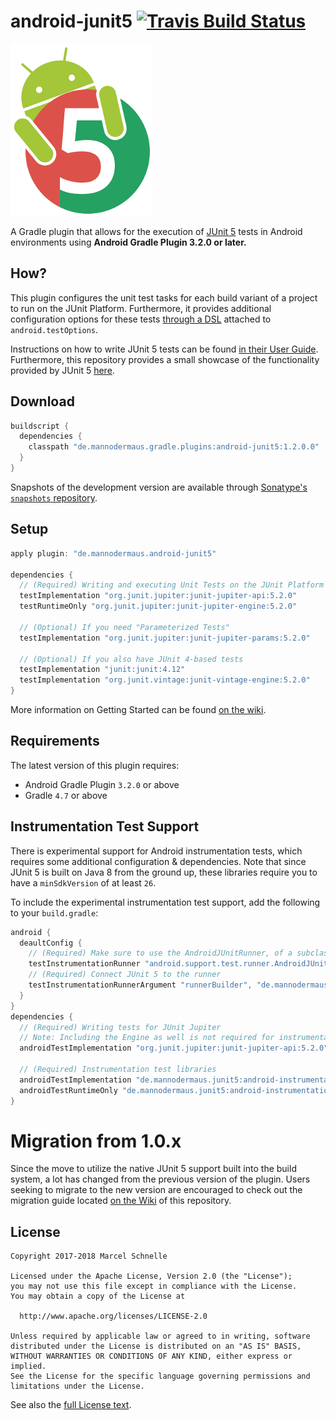 # android-junit5 [![Travis Build Status](https://travis-ci.org/mannodermaus/android-junit5.svg?branch=master)][travisci]

![Logo](.images/logo.png)

A Gradle plugin that allows for the execution of [JUnit 5][junit5gh] tests in Android environments using **Android Gradle Plugin 3.2.0 or later.**

## How?

This plugin configures the unit test tasks for each build variant of a project to run on the JUnit Platform. Furthermore, it provides additional configuration options for these tests [through a DSL][wiki-dsl] attached to `android.testOptions`.

Instructions on how to write JUnit 5 tests can be found [in their User Guide][junit5ug].
Furthermore, this repository provides a small showcase of the functionality provided by JUnit 5 [here][sampletests].

## Download

```groovy
buildscript {
  dependencies {
    classpath "de.mannodermaus.gradle.plugins:android-junit5:1.2.0.0"
  }
}
```

Snapshots of the development version are available through [Sonatype's `snapshots` repository][sonatyperepo].

## Setup

```groovy
apply plugin: "de.mannodermaus.android-junit5"

dependencies {
  // (Required) Writing and executing Unit Tests on the JUnit Platform
  testImplementation "org.junit.jupiter:junit-jupiter-api:5.2.0"
  testRuntimeOnly "org.junit.jupiter:junit-jupiter-engine:5.2.0"

  // (Optional) If you need "Parameterized Tests"
  testImplementation "org.junit.jupiter:junit-jupiter-params:5.2.0"

  // (Optional) If you also have JUnit 4-based tests
  testImplementation "junit:junit:4.12"
  testImplementation "org.junit.vintage:junit-vintage-engine:5.2.0"
}
```

More information on Getting Started can be found [on the wiki][wiki-gettingstarted].

## Requirements

The latest version of this plugin requires:
* Android Gradle Plugin `3.2.0` or above
* Gradle `4.7` or above

## Instrumentation Test Support

There is experimental support for Android instrumentation tests, which requires some additional configuration & dependencies. Note that since JUnit 5 is built on Java 8 from the ground up, these libraries require you to have a `minSdkVersion` of at least `26`.

To include the experimental instrumentation test support, add the following to your `build.gradle`:

```groovy
android {
  deaultConfig {
    // (Required) Make sure to use the AndroidJUnitRunner, of a subclass of it
    testInstrumentationRunner "android.support.test.runner.AndroidJUnitRunner"
    // (Required) Connect JUnit 5 to the runner
    testInstrumentationRunnerArgument "runnerBuilder", "de.mannodermaus.junit5.AndroidJUnit5Builder"
  }
}
dependencies {
  // (Required) Writing tests for JUnit Jupiter
  // Note: Including the Engine as well is not required for instrumentation tests
  androidTestImplementation "org.junit.jupiter:junit-jupiter-api:5.2.0"

  // (Required) Instrumentation test libraries
  androidTestImplementation "de.mannodermaus.junit5:android-instrumentation-test:0.2.2"
  androidTestRuntimeOnly "de.mannodermaus.junit5:android-instrumentation-test-runner:0.2.2"
}
```

# Migration from 1.0.x

Since the move to utilize the native JUnit 5 support built into the build system, a lot has changed from the previous version of the plugin. Users seeking to migrate to the new version are encouraged to check out the migration guide located [on the Wiki][wiki-migration] of this repository.

## License

```
Copyright 2017-2018 Marcel Schnelle

Licensed under the Apache License, Version 2.0 (the "License");
you may not use this file except in compliance with the License.
You may obtain a copy of the License at

  http://www.apache.org/licenses/LICENSE-2.0

Unless required by applicable law or agreed to in writing, software
distributed under the License is distributed on an "AS IS" BASIS,
WITHOUT WARRANTIES OR CONDITIONS OF ANY KIND, either express or implied.
See the License for the specific language governing permissions and
limitations under the License.
```

See also the [full License text](LICENSE).

 [junit5gh]: https://github.com/junit-team/junit5
 [junit5ug]: https://junit.org/junit5/docs/current/user-guide
 [travisci]: https://travis-ci.org/mannodermaus/android-junit5
 [sonatyperepo]: https://oss.sonatype.org/content/repositories/snapshots
 [sampletests]: sample/src/test
 [wiki-dsl]: https://github.com/mannodermaus/android-junit5/wiki/Configuration-DSL
 [wiki-migration]: https://github.com/mannodermaus/android-junit5/wiki/Migrating-from-1.0.x
 [wiki-gettingstarted]: https://github.com/mannodermaus/android-junit5/wiki/Getting-Started